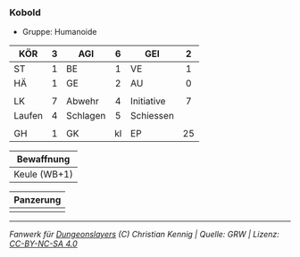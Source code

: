 ### Kobold

- Gruppe: Humanoide

| KÖR    |  3  | AGI      |  6  | GEI        |  2  |
| ------ | :-: | -------- | :-: | ---------- | :-: |
| ST     |  1  | BE       |  1  | VE         |  1  |
| HÄ     |  1  | GE       |  2  | AU         |  0  |
|        |     |          |     |            |     |
| LK     |  7  | Abwehr   |  4  | Initiative |  7  |
| Laufen |  4  | Schlagen |  5  | Schiessen  |     |
|        |     |          |     |            |     |
| GH     |  1  | GK       | kl  | EP         | 25  |

|  Bewaffnung  |
| :----------: |
| Keule (WB+1) |

| Panzerung |
| :-------: |
|           |

---

_Fanwerk für [Dungeonslayers](https://www.dungeonslayers.net/) (C) Christian Kennig | Quelle: GRW | Lizenz: [CC-BY-NC-SA 4.0](https://creativecommons.org/licenses/by-nc-sa/4.0/deed.de)_
